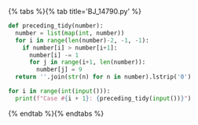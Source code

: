 {% tabs %}{% tab title='BJ_14790.py' %}

```py
def preceding_tidy(number):
  number = list(map(int, number))
  for i in range(len(number)-2, -1, -1):
    if number[i] > number[i+1]:
      number[i] -= 1
      for j in range(i+1, len(number)):
        number[j] = 9
  return ''.join(str(n) for n in number).lstrip('0')

for i in range(int(input())):
  print(f"Case #{i + 1}: {preceding_tidy(input())}")
```

{% endtab %}{% endtabs %}
